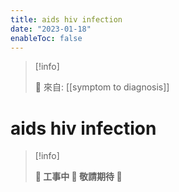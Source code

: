 ```yaml
---
title: aids hiv infection
date: "2023-01-18"
enableToc: false
---
```


> [!info]
>
> 🌱 來自: [[symptom to diagnosis]]

# aids hiv infection

> [!info]
>
> **👷 工事中 🌱 敬請期待 🚧**


